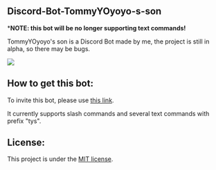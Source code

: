 ## Discord-Bot-TommyYOyoyo-s-son

***NOTE: this bot will be no longer supporting text commands!**

TommyYOyoyo's son is a Discord Bot made by me, the project is still in alpha, so there may be bugs.

![](https://user-images.githubusercontent.com/79941840/179247399-fe829843-9e42-4a63-8e44-0291b28c7ab6.png)

## How to get this bot:
To invite this bot, please use [this link](https://discord.com/oauth2/authorize?client_id=996429773117079652&permissions=515396455648&scope=bot).

It currently supports slash commands and several text commands with prefix "tys".

## License:
This project is under the [MIT license](https://github.com/TommyYOyoyo/Discord-Bot-TommyYOyoyo-s-son/blob/master/LICENSE).


